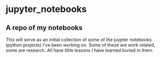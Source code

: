 # jupyter_notebooks
## A repo of my notebooks
This will serve as an initial collection of some of the juypter notebooks (python projects) I've been working on. Some of these are work related, some are research. All have little lessons I have learned buried in them.
